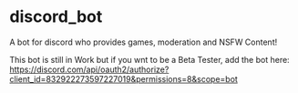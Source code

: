 # discord_bot
A bot for discord who provides games, moderation and NSFW Content!

This bot is still in Work but if you wnt to be a Beta Tester, add the bot here: 
https://discord.com/api/oauth2/authorize?client_id=832922273597227019&permissions=8&scope=bot
